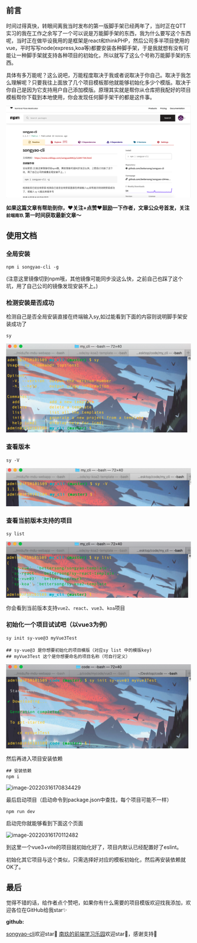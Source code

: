 ## 前言

时间过得真快，转眼间离我当时发布的第一版脚手架已经两年了，当时正在QTT实习的我在工作之余写了一个可以说是万能脚手架的东西，我为什么要写这个东西呢，当时正在做毕设我用的是框架是react和thinkPHP，然后公司多半项目使用的vue，平时写写node(express,koa等)都要安装各种脚手架，于是我就想有没有可能让一种脚手架就支持各种项目的初始化，所以就写了这么个号称万能脚手架的东西。

具体有多万能呢？这么说吧，万能程度取决于我或者说取决于你自己。取决于我怎么理解呢？只要我往上面放了几个项目模板那他就能够初始化多少个模版。取决于你自己是因为它支持用户自己添加模版。原理其实就是帮你从仓库把我配好的项目模板帮你下载到本地使用，你会发现任何脚手架干的都是这件事。

![image-20220316151730931](../../../images/cli-1.png)



**如果这篇文章有帮助到你，❤️关注+点赞❤️鼓励一下作者，文章公众号首发，关注 `前端南玖` 第一时间获取最新文章～**

## 使用文档

### 全局安装

```shell
npm i songyao-cli -g
```

(注意这里镜像切到npm哦，其他镜像可能同步没这么快，之前自己也踩了这个坑，用了自己公司的镜像发现安装不上。)

### 检测安装是否成功

检测自己是否全局安装直接在终端输入sy,如过能看到下面的内容则说明脚手架安装成功了

```shell
sy
```

![image-20220316161603106](../../../images/cli-2.png)

### 查看版本

```shell
sy -V
```

![image-20220316161700828](../../../images/cli-3.png)

### 查看当前版本支持的项目

```shell
sy list
```

![image-20220316161826435](../../../images/cli-4.png)

你会看到当前版本支持`vue2`、`react`、`vue3`、`koa`项目

### 初始化一个项目试试吧（以vue3为例）

```shell
sy init sy-vue@3 myVue3Test

## sy-vue@3 是你想要初始化的项目模版（对应sy list 中的模版key)
## myVue3Test 这个是你想要命名的项目名称（可自行定义）
```

![image-20220316165658413](../../../images/cli-5.png)

然后再进入项目安装依赖

```shell
## 安装依赖
npm i 
```

![image-20220316170834429](/Users/admin/Desktop/interview/images/cli-7.png)

最后启动项目（启动命令到package.json中查找，每个项目可能不一样）

```shell
npm run dev
```

启动完你就能够看到下面这个页面

![image-20220316170112482](/Users/admin/Desktop/interview/images/cli-6.png)

到这里一个vue3+vite的项目就初始化好了，项目内默认已经配置好了eslint。

初始化其它项目与这个类似，只需选择好对应的模板初始化，然后再安装依赖就OK了。

## 最后

觉得不错的话，给作者点个赞吧，如果你有什么需要的项目模版欢迎找我添加，欢迎各位在GitHub给我star✨

**github:**

[songyao-cli](https://github.com/bettersong/songyao-cli)欢迎star🌟       [南玖的前端学习乐园](https://github.com/bettersong/interview)欢迎star🌟，感谢支持🙏

